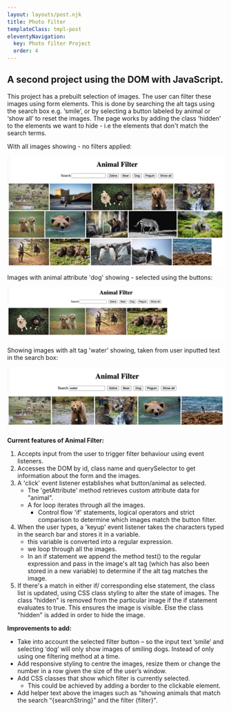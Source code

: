 ```yaml
---
layout: layouts/post.njk
title: Photo filter
templateClass: tmpl-post
eleventyNavigation:
  key: Photo filter Project
  order: 4
---
```


## A second project using the DOM with JavaScript.

This project has a prebuilt selection of images. The user can filter these images using form elements. This is done by searching the alt tags using the search box e.g. ‘smile’, or by selecting a button labeled by animal or ‘show all’ to reset the images. The page works by adding the class 'hidden' to the elements we want to hide - i.e the elements that don't match the search terms.

<!-- [![Animal photo filter project with all images showing](/img/afilter-all.png)](https://codepen.io/izpin/full/ZEedMza) -->

With all images showing - no filters applied:

<a href="https://codepen.io/izpin/full/ZEedMza">
  <img src="/img/afilter-all.png" class="codepen" alt="Animal photo filter project with all images showing">
</a>

Images with animal attribute 'dog' showing - selected using the buttons:

<a href="https://codepen.io/izpin/full/ZEedMza">
  <img src="/img/afilter-dog.png" class="codepen" alt="Animal photo filter project with images with animal attribute 'dog' showing">
</a>

Showing images with alt tag 'water' showing, taken from user inputted text in the search box:

<a href="https://codepen.io/izpin/full/ZEedMza">
  <img src="/img/afilter-water1.png" class="codepen" alt="Animal photo filter project with images with alt tag 'water' showing">
</a>


**Current features of Animal Filter:**
1. Accepts input from the user to trigger filter behaviour using event listeners.
1. Accesses the DOM by id, class name and querySelector to get information about the form and the images.
1. A 'click' event listener establishes what button/animal as selected. 
    + The 'getAttribute' method retrieves custom attribute data for "animal".
    + A for loop iterates through all the images.
      + Control flow 'if' statements, logical operators and strict comparison to determine which images match the button filter.
1. When the user types, a 'keyup' event listener takes the characters typed in the search bar and stores it in a variable. 
    + this variable is converted into a regular expression. 
    + we loop through all the images.
    + In an if statement we append the method test() to the regular expression and pass in the image's alt tag (which has also been stored in a new variable) to determine if the alt tag matches the image.
1. If there's a match in either if/ corresponding else statement, the class list is updated, using CSS class styling to alter the state of images. The class "hidden" is removed from the particular image if the if statement evaluates to true. This ensures the image is visible. Else the class "hidden" is added in order to hide the image.


**Improvements to add:**

+ Take into account the selected filter button – so the input text ‘smile’ and selecting ‘dog’ will only show images of smiling dogs. Instead of only using one filtering method at a time.
+ Add responsive styling to centre the images, resize them or change the number in a row given the size of the user’s window.
+ Add CSS classes that show which filter is currently selected. 
    + This could be achieved by adding a border to the clickable element.
+ Add helper text above the images such as “showing animals that match the search “{searchString}” and the filter {filter}".



